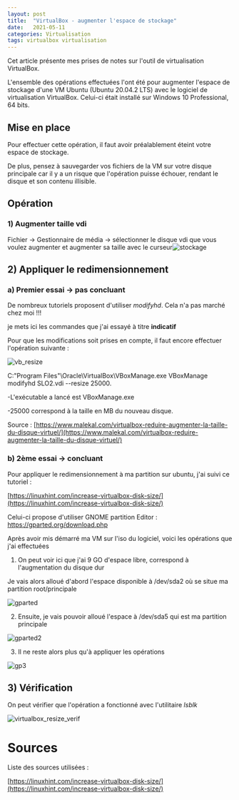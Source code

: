 ```yaml
---
layout: post
title:  "VirtualBox - augmenter l'espace de stockage"
date:   2021-05-11
categories: Virtualisation
tags: virtualbox virtualisation
---
```


Cet article présente mes prises de notes sur l'outil de virtualisation VirtualBox.

L'ensemble des opérations effectuées l'ont été pour augmenter l'espace de stockage d'une VM Ubuntu (Ubuntu 20.04.2 LTS) avec le logiciel de virtualisation VirtualBox. Celui-ci était installé sur Windows 10 Professional, 64 bits.

## Mise en place

Pour  effectuer cette opération, il faut avoir préalablement éteint votre espace de stockage.

De plus, pensez à sauvegarder vos fichiers de la VM sur votre disque principale car il y a un risque que l'opération puisse échouer, rendant le disque et son contenu illisible.

## Opération

### 1) Augmenter taille vdi

 Fichier -> Gestionnaire de média -> sélectionner le disque vdi que vous voulez augmenter et augmenter sa taille avec le curseur![stockage]({{site.url}}\assets\article\virtualBox\gparted_stockage.png)



## 2) Appliquer le redimensionnement 

### a) Premier essai -> pas concluant

De nombreux tutoriels proposent d'utiliser *modifyhd*. Cela n'a pas marché chez moi !!!

je mets ici les commandes que j'ai essayé à titre **indicatif**

Pour que les modifications soit prises en compte, il faut encore effectuer l'opération suivante :

![vb_resize]({{site.url}}\assets\article\virtualBox\virtualbox_resize.JPG)

C:\"Program Files"\Oracle\VirtualBox\VBoxManage.exe VBoxManage modifyhd SLO2.vdi --resize 25000.

-L'exécutable a lancé est VBoxManage.exe

-25000 correspond à la taille en MB du nouveau disque.

Source : [https://www.malekal.com/virtualbox-reduire-augmenter-la-taille-du-disque-virtuel/](https://www.malekal.com/virtualbox-reduire-augmenter-la-taille-du-disque-virtuel/)



### b) 2ème essai -> concluant

 Pour appliquer le redimensionnement à ma partition sur ubuntu, j'ai suivi ce tutoriel :

[https://linuxhint.com/increase-virtualbox-disk-size/](https://linuxhint.com/increase-virtualbox-disk-size/)

Celui-ci propose d'utiliser GNOME partition Editor : https://gparted.org/download.php

Après avoir mis démarré ma VM sur l'iso du logiciel, voici les opérations que j'ai effectuées

1) On peut voir ici que j'ai 9 GO d'espace libre, correspond à l'augmentation du disque dur

Je vais alors alloué d'abord l'espace disponible à /dev/sda2 où se situe ma partition root/principale

![gparted]({{site.url}}\assets\article\virtualBox\gparted.JPG)



2) Ensuite, je vais pouvoir alloué l'espace à /dev/sda5 qui est ma partition principale

![gparted2]({{site.url}}\assets\article\virtualBox\gparted2.JPG)



3) Il ne reste alors plus qu'à appliquer les opérations

![gp3]({{site.url}}\assets\article\virtualBox\gparted.JPG)



## 3) Vérification

On peut vérifier que l'opération a fonctionné avec l'utilitaire *lsblk*

![virtualbox_resize_verif]({{site.url}}\assets\article\virtualBox\virtualbox_resize_verif.JPG) 



# Sources

Liste des sources utilisées :

[](https://www.malekal.com/virtualbox-reduire-augmenter-la-taille-du-disque-virtuel/)

[https://linuxhint.com/increase-virtualbox-disk-size/](https://linuxhint.com/increase-virtualbox-disk-size/)





